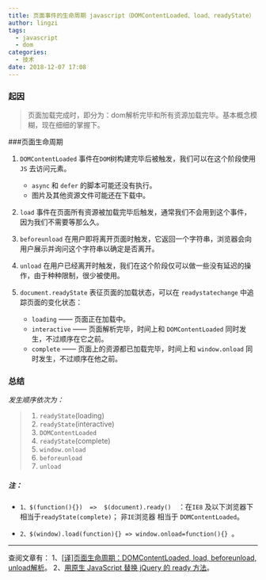 ```yaml
---
title: 页面事件的生命周期 javascript（DOMContentLoaded、load、readyState）
author: lingzi
tags:
  - javascript
  - dom
categories:
  - 技术
date: 2018-12-07 17:08
---
```



### 起因
> 页面加载完成时，即分为：dom解析完毕和所有资源加载完毕。基本概念模糊，现在细细的掌握下。


###页面生命周期
1. `DOMContentLoaded` 事件在`DOM`树构建完毕后被触发，我们可以在这个阶段使用 `JS` 去访问元素。
    - `async` 和 `defer` 的脚本可能还没有执行。
    - 图片及其他资源文件可能还在下载中。

2. `load` 事件在页面所有资源被加载完毕后触发，通常我们不会用到这个事件，因为我们不需要等那么久。
3. `beforeunload` 在用户即将离开页面时触发，它返回一个字符串，浏览器会向用户展示并询问这个字符串以确定是否离开。
4. `unload` 在用户已经离开时触发，我们在这个阶段仅可以做一些没有延迟的操作，由于种种限制，很少被使用。
5. `document.readyState` 表征页面的加载状态，可以在 `readystatechange` 中追踪页面的变化状态：
    - `loading` —— 页面正在加载中。
    - `interactive` —— 页面解析完毕，时间上和 `DOMContentLoaded` 同时发生，不过顺序在它之前。
    - `complete` —— 页面上的资源都已加载完毕，时间上和 `window.onload` 同时发生，不过顺序在他之前。

### 总结
*发生顺序依次为：* 
> 1. `readyState`(loading)  
> 2. `readyState`(interactive) 
> 3. `DOMContentLoaded`
> 4. `readyState`(complete)
> 5. `window.onload`
> 6. `beforeunload`
> 7. `unload`

##### 注：
- ```1、$(function(){})  =>  $(document).ready()  ```：在`IE8` 及以下浏览器下相当于`readyState(complete)`； 非`IE`浏览器 相当于 `DOMContentLoaded`。

- ```2、$(window).load(function){} => window.onload=function(){} ```。


---------------

查阅文章有：
1、[[译]页面生命周期：DOMContentLoaded, load, beforeunload, unload解析](https://github.com/fi3ework/Blog/issues/3)。
2、[用原生 JavaScript 替换 jQuery 的 ready 方法](https://www.zcfy.cc/article/quick-tip-replace-jquery-039-s-ready-with-plain-javascript)。
